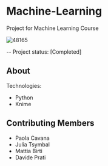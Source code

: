 # Machine-Learning
Project for Machine Learning Course

![48165](https://user-images.githubusercontent.com/92382378/214096914-ba760c51-61e5-49f3-aae2-5f1d7b1a76df.jpg)

-- Project status: [Completed]

## About

Technologies:

- Python
- Knime

## Contributing Members

- Paola Cavana
- Julia Tsymbal
- Mattia Birti
- Davide Prati
